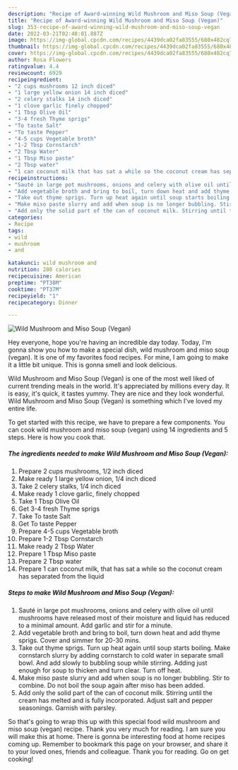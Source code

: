 ```yaml
---
description: "Recipe of Award-winning Wild Mushroom and Miso Soup (Vegan)"
title: "Recipe of Award-winning Wild Mushroom and Miso Soup (Vegan)"
slug: 353-recipe-of-award-winning-wild-mushroom-and-miso-soup-vegan
date: 2022-03-21T02:48:01.887Z
image: https://img-global.cpcdn.com/recipes/4439dca02fa83555/680x482cq70/wild-mushroom-and-miso-soup-vegan-recipe-main-photo.jpg
thumbnail: https://img-global.cpcdn.com/recipes/4439dca02fa83555/680x482cq70/wild-mushroom-and-miso-soup-vegan-recipe-main-photo.jpg
cover: https://img-global.cpcdn.com/recipes/4439dca02fa83555/680x482cq70/wild-mushroom-and-miso-soup-vegan-recipe-main-photo.jpg
author: Rosa Flowers
ratingvalue: 4.4
reviewcount: 6929
recipeingredient:
- "2 cups mushrooms 12 inch diced"
- "1 large yellow onion 14 inch diced"
- "2 celery stalks 14 inch diced"
- "1 clove garlic finely chopped"
- "1 Tbsp Olive Oil"
- "3-4 fresh Thyme sprigs"
- "To taste Salt"
- "To taste Pepper"
- "4-5 cups Vegetable broth"
- "1-2 Tbsp Cornstarch"
- "2 Tbsp Water"
- "1 Tbsp Miso paste"
- "2 Tbsp water"
- "1 can coconut milk that has sat a while so the coconut cream has separated from the liquid"
recipeinstructions:
- "Sauté in large pot mushrooms, onions and celery with olive oil until mushrooms have released most of their moisture and liquid has reduced to a minimal amount. Add garlic and stir for a minute."
- "Add vegetable broth and bring to boil, turn down heat and add thyme sprigs. Cover and simmer for 20-30 mins."
- "Take out thyme sprigs. Turn up heat again until soup starts boiling. Make cornstarch slurry by adding cornstarch to cold water in separate small bowl. And add slowly to bubbling soup while stirring. Adding just enough for soup to thicken and turn clear. Turn off heat."
- "Make miso paste slurry and add when soup is no longer bubbling. Stir to combine. Do not boil the soup again after miso has been added."
- "Add only the solid part of the can of coconut milk. Stirring until the cream has melted and is fully incorporated. Adjust salt and pepper seasonings. Garnish with parsley."
categories:
- Recipe
tags:
- wild
- mushroom
- and

katakunci: wild mushroom and 
nutrition: 280 calories
recipecuisine: American
preptime: "PT38M"
cooktime: "PT37M"
recipeyield: "1"
recipecategory: Dinner

---
```



![Wild Mushroom and Miso Soup (Vegan)](https://img-global.cpcdn.com/recipes/4439dca02fa83555/680x482cq70/wild-mushroom-and-miso-soup-vegan-recipe-main-photo.jpg)

Hey everyone, hope you're having an incredible day today. Today, I'm gonna show you how to make a special dish, wild mushroom and miso soup (vegan). It is one of my favorites food recipes. For mine, I am going to make it a little bit unique. This is gonna smell and look delicious.

Wild Mushroom and Miso Soup (Vegan) is one of the most well liked of current trending meals in the world. It's appreciated by millions every day. It is easy, it's quick, it tastes yummy. They are nice and they look wonderful. Wild Mushroom and Miso Soup (Vegan) is something which I've loved my entire life.




To get started with this recipe, we have to prepare a few components. You can cook wild mushroom and miso soup (vegan) using 14 ingredients and 5 steps. Here is how you cook that.

<!--inarticleads1-->

##### The ingredients needed to make Wild Mushroom and Miso Soup (Vegan):

1. Prepare 2 cups mushrooms, 1/2 inch diced
1. Make ready 1 large yellow onion, 1/4 inch diced
1. Take 2 celery stalks, 1/4 inch diced
1. Make ready 1 clove garlic, finely chopped
1. Take 1 Tbsp Olive Oil
1. Get 3-4 fresh Thyme sprigs
1. Take To taste Salt
1. Get To taste Pepper
1. Prepare 4-5 cups Vegetable broth
1. Prepare 1-2 Tbsp Cornstarch
1. Make ready 2 Tbsp Water
1. Prepare 1 Tbsp Miso paste
1. Prepare 2 Tbsp water
1. Prepare 1 can coconut milk, that has sat a while so the coconut cream has separated from the liquid




<!--inarticleads2-->

##### Steps to make Wild Mushroom and Miso Soup (Vegan):

1. Sauté in large pot mushrooms, onions and celery with olive oil until mushrooms have released most of their moisture and liquid has reduced to a minimal amount. Add garlic and stir for a minute.
1. Add vegetable broth and bring to boil, turn down heat and add thyme sprigs. Cover and simmer for 20-30 mins.
1. Take out thyme sprigs. Turn up heat again until soup starts boiling. Make cornstarch slurry by adding cornstarch to cold water in separate small bowl. And add slowly to bubbling soup while stirring. Adding just enough for soup to thicken and turn clear. Turn off heat.
1. Make miso paste slurry and add when soup is no longer bubbling. Stir to combine. Do not boil the soup again after miso has been added.
1. Add only the solid part of the can of coconut milk. Stirring until the cream has melted and is fully incorporated. Adjust salt and pepper seasonings. Garnish with parsley.




So that's going to wrap this up with this special food wild mushroom and miso soup (vegan) recipe. Thank you very much for reading. I am sure you will make this at home. There is gonna be interesting food at home recipes coming up. Remember to bookmark this page on your browser, and share it to your loved ones, friends and colleague. Thank you for reading. Go on get cooking!

